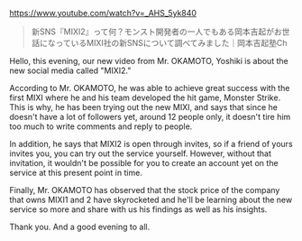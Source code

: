 https://www.youtube.com/watch?v=_AHS_5yk840

> 新SNS『MIXI2』って何？モンスト開発者の一人でもある岡本吉起がお世話になっているMIXI社の新SNSについて調べてみました｜岡本吉起塾Ch

Hello, this evening, our new video from Mr. OKAMOTO, Yoshiki is about the new social media called "MIXI2." 

According to Mr. OKAMOTO, he was able to achieve great success with the first MIXI where he and his team developed the hit game, Monster Strike. This is why, he has been trying out the new MIXI, and says that since he doesn't have a lot of followers yet, around 12 people only, it doesn't tire him too much to write comments and reply to people.

In addition, he says that MIXI2 is open through invites, so if a friend of yours invites you, you can try out the service yourself. However, without that invitation, it wouldn't be possible for you to create an account yet on the service at this present point in time.

Finally, Mr. OKAMOTO has observed that the stock price of the company that owns MIXI1 and 2 have skyrocketed and he'll be learning about the new service so more and share with us his findings as well as his insights.

Thank you. And a good evening to all.
